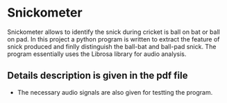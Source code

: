 # Snickometer 
Snickometer allows to identify the snick during cricket is ball on bat or ball on pad.
In this project a python program is written to extract the feature of snick produced and finlly distinguish the ball-bat and ball-pad snick.
The program essentially uses the Librosa library for audio analysis.
## Details description is given in the pdf file
* The necessary audio signals are also given for testting the program.



